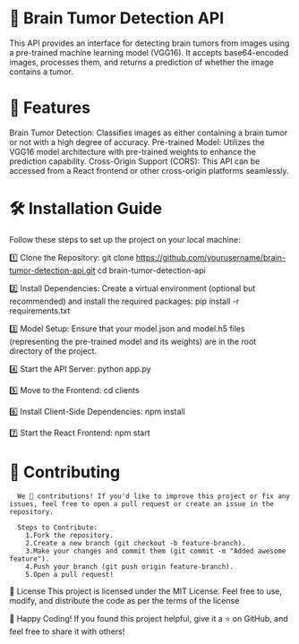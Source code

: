 # 🧠 Brain Tumor Detection API

   This API provides an interface for detecting brain tumors from images using a pre-trained machine learning model (VGG16). It accepts base64-encoded images, processes 
   them, 
   and returns a prediction of whether the image contains a tumor.

# 🚀 Features
   Brain Tumor Detection: Classifies images as either containing a brain tumor or not with a high degree of accuracy.
   Pre-trained Model: Utilizes the VGG16 model architecture with pre-trained weights to enhance the prediction capability.
   Cross-Origin Support (CORS): This API can be accessed from a React frontend or other cross-origin platforms seamlessly.

# 🛠 Installation Guide
  Follow these steps to set up the project on your local machine:

 1️⃣ Clone the Repository:
      git clone https://github.com/yourusername/brain-tumor-detection-api.git
      cd brain-tumor-detection-api

 2️⃣ Install Dependencies: Create a virtual environment (optional but recommended) and install the required packages:
      pip install -r requirements.txt

 3️⃣ Model Setup:
      Ensure that your model.json and model.h5 files (representing the pre-trained model and its weights) are in the root directory of the project.
 
 4️⃣ Start the API Server:
      python app.py

 5️⃣ Move to the Frontend:
      cd clients 

 6️⃣ Install Client-Side Dependencies:
      npm install

 7️⃣ Start the React Frontend:
      npm start

# 🤝 Contributing
      We 💖 contributions! If you'd like to improve this project or fix any issues, feel free to open a pull request or create an issue in the repository.

      Steps to Contribute:
        1.Fork the repository.
        2.Create a new branch (git checkout -b feature-branch).
        3.Make your changes and commit them (git commit -m "Added awesome feature").
        4.Push your branch (git push origin feature-branch).
        5.Open a pull request!

📜 License
    This project is licensed under the MIT License. Feel free to use, modify, and distribute the code as per the terms of the license

🎉 Happy Coding!
    If you found this project helpful, give it a ⭐ on GitHub, and feel free to share it with others!


 
   
